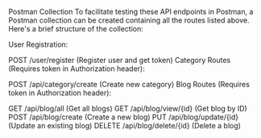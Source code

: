 Postman Collection
To facilitate testing these API endpoints in Postman, a Postman collection can be created containing all the routes listed above. Here's a brief structure of the collection:

User Registration:

POST /user/register (Register user and get token)
Category Routes (Requires token in Authorization header):

POST /api/category/create (Create new category)
Blog Routes (Requires token in Authorization header):

GET /api/blog/all (Get all blogs)
GET /api/blog/view/{id} (Get blog by ID)
POST /api/blog/create (Create a new blog)
PUT /api/blog/update/{id} (Update an existing blog)
DELETE /api/blog/delete/{id} (Delete a blog)
